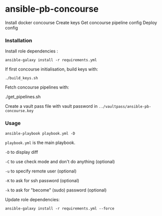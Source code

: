 ansible-pb-concourse
====================

Install docker concourse
Create keys
Get concourse pipeline config
Deploy config

### Installation

Install role dependencies :

    ansible-galaxy install -r requirements.yml

If first concourse initialisation, build keys with:

    ./build_keys.sh

Fetch concourse pipelines with:

   ./get_pipelines.sh

Create a vault pass file with vault password in `../vaultpass/ansible-pb-concourse.key`


### Usage

    ansible-playbook playbook.yml -D


`playbook.yml` is the main playbook.

`-D` to display diff

`-C` to use check mode and don't do anything (optional)

`-u` to specify remote user (optional)

`-K` to ask for ssh password (optional)

`-k` to ask for "become" (sudo) password (optional)


Update role dependencies:

    ansible-galaxy install -r requirements.yml --force


